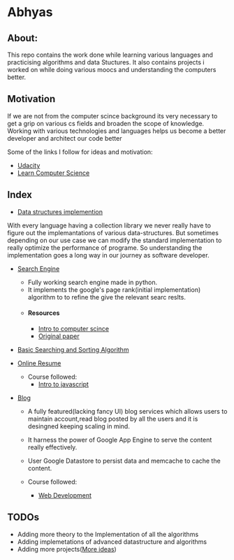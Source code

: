 # Abhyas

## About:
This repo contains the work done while learning various languages and practicising algorithms and data Stuctures. It also 
contains projects i worked on while doing various moocs and understanding the computers better.

## Motivation
If we are not from the computer scince background its very necessary to get a grip on various cs fields 
and broaden the scope of knowledge. Working with various technologies and languages helps us become a better developer and architect our code better


Some of the links I follow for ideas and motivation:
* [Udacity](https://udacity.com)
* [Learn Computer Science](https://github.com/open-source-society/computer-science)

## Index

* [Data structures implemention](https://github.com/harish-aka-shivi/Abhyas/tree/master/Algorithms/data_structures)

With every language having a collection library we never really have to figure out the implemantations of various data-structures.
But sometimes depending on our use case we can modify the standard implementation to really optimize the performance of programe.
So understanding the implementation goes a long way in our journey as software developer.

* [Search Engine](https://github.com/harish-aka-shivi/Abhyas/tree/master/misc_projects/search_engine)

  * Fully working search engine made in python.
  * It implements the google's  page rank(initial implementation) algorithm to to refine the give the relevant searc reslts.
  * #### Resources
     * [Intro to computer scince](https://www.udacity.com/course/intro-to-computer-science--cs101)
      * [Original paper](http://infolab.stanford.edu/~backrub/google.html)
    
* [Basic Searching and Sorting Algorithm](https://github.com/harish-aka-shivi/Abhyas/tree/master/Algorithms/seaching_sorting)

* [Online Resume](https://github.com/harish-aka-shivi/Abhyas/tree/master/misc_projects/resume)
  * Course followed: 
     * [Intro to javascript](https://www.udacity.com/course/intro-to-javascript--ud803)

* [Blog](https://github.com/harish-aka-shivi/Abhyas/tree/master/misc_projects/Blog)
  * A fully featured(lacking fancy UI) blog services which allows users to maintain account,read blog posted by all the users and 
   it is desingned keeping scaling in mind.
  * It harness the power of Google App Engine to serve the content really effectively.
  * User Google Datastore to persist data and memcache to cache the content.
  
  * Course followed:
      * [Web Development](https://in.udacity.com/course/web-development--cs253)
      
     
## TODOs

* Adding more theory to the Implementation of all the algorithms
* Adding implemetations of advanced datastructure and algorithms
* Adding more projects([More ideas](https://github.com/karan/Projects))
